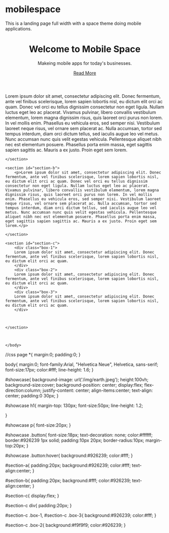 # mobilespace
This is a landing page full width with a space theme doing mobile applications.
<!DOCTYPE>
<html lang="en">
    
<head>
    <meta charset="UTF-8">
    <meta name="viewport" content="width=device-width, initial-scale=1.0">
    <meta http-quip="X-UA-Compatible" content="ie=edge">
    <link rel="stylesheet" href="css/style.css">
    <title>Space Landing Page</title>
   </head>
<body>
    <header id="showcase">
        <h1>Welcome to Mobile Space</h1>
        <p>Makeing mobile apps for today's businesses.</p>
        <a href="#" class="button">Read More</a>
    </header>
    <section id="section-a">
        <p>Lorem ipsum dolor sit amet, consectetur adipiscing elit. Donec fermentum, ante vel finibus scelerisque, lorem sapien lobortis nisl, eu dictum elit orci ac quam. Donec vel orci eu tellus dignissim consectetur non eget ligula. Nullam luctus eget leo ac placerat. Vivamus pulvinar, libero convallis vestibulum elementum, lorem magna dignissim risus, quis laoreet orci purus non lorem. In vel mollis enim. Phasellus eu vehicula eros, sed semper nisi. Vestibulum laoreet neque risus, vel ornare sem placerat ac. Nulla accumsan, tortor sed tempus interdum, diam orci dictum tellus, sed iaculis augue leo vel metus. Nunc accumsan nunc quis velit egestas vehicula. Pellentesque aliquet nibh nec est elementum posuere. Phasellus porta enim massa, eget sagittis sapien sagittis ac. Mauris a ex justo. Proin eget sem lorem.</p>
    
    </section>
    
    <section id="section-b">
        <p>Lorem ipsum dolor sit amet, consectetur adipiscing elit. Donec fermentum, ante vel finibus scelerisque, lorem sapien lobortis nisl, eu dictum elit orci ac quam. Donec vel orci eu tellus dignissim consectetur non eget ligula. Nullam luctus eget leo ac placerat. Vivamus pulvinar, libero convallis vestibulum elementum, lorem magna dignissim risus, quis laoreet orci purus non lorem. In vel mollis enim. Phasellus eu vehicula eros, sed semper nisi. Vestibulum laoreet neque risus, vel ornare sem placerat ac. Nulla accumsan, tortor sed tempus interdum, diam orci dictum tellus, sed iaculis augue leo vel metus. Nunc accumsan nunc quis velit egestas vehicula. Pellentesque aliquet nibh nec est elementum posuere. Phasellus porta enim massa, eget sagittis sapien sagittis ac. Mauris a ex justo. Proin eget sem lorem.</p>
    
    </section>
    
    <section id="section-c">
        <div class="box-1">
        Lorem ipsum dolor sit amet, consectetur adipiscing elit. Donec fermentum, ante vel finibus scelerisque, lorem sapien lobortis nisl, eu dictum elit orci ac quam.
        </div>
        <div class="box-2">
        Lorem ipsum dolor sit amet, consectetur adipiscing elit. Donec fermentum, ante vel finibus scelerisque, lorem sapien lobortis nisl, eu dictum elit orci ac quam.
        </div>
        <div class="box-3">
        Lorem ipsum dolor sit amet, consectetur adipiscing elit. Donec fermentum, ante vel finibus scelerisque, lorem sapien lobortis nisl, eu dictum elit orci ac quam.
        </div>
        
        
    
    </section>
    
    
    
    </body>
</html>

//css page
*{
  margin:0;
    padding:0;
}

body{
    margin:0;
    font-family:Arial, "Helvetica Neue", Helvetica, sans-serif;
    font-size:17px;
    color:#fff;
    line-height: 1.6;
}

#showcase{
    background-image: url('/img/earth.jpeg');
    height:100vh;
    background-size:cover;
    background-position: center;
    display:flex;
    flex-direction:column;
    justify-content: center;
    align-items:center;
    text-align: center;
    padding:0 30px;
}

#showcase h1{
    margin-top: 130px;
    font-size:50px;
    line-height: 1.2;
    
}

#showcase p{
    font-size:20px;
}

#showcase .button{
    font-size:18px;
    text-decoration: none;
    color:#ffffff;
    border:#926239 1px solid;
    padding:10px 20px;
    border-radius:10px;
    margin-top:20px;
}

#showcase .button:hover{
    background:#926239;
    color:#fff;
}

#section-a{
    padding:20px;
    background:#926239;
    color:#fff;
    text-align:center;
}

#section-b{
    padding:20px;
    background:#fff;
    color:#926239;
    text-align:center;
}

#section-c{
    display:flex;
}

#section-c div{
    padding:20px;
}

#section-c .box-1, #section-c .box-3{
    background:#926239;
    color:#fff;
}

#section-c .box-2{
    background:#f9f9f9;
    color:#926239;
}






















